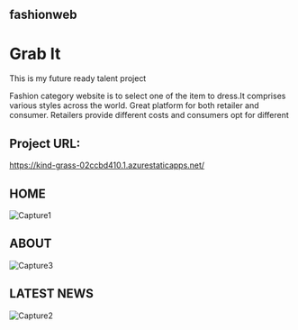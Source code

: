 ## fashionweb
<h1>Grab It</h1>
<p>This is my future ready talent project</p>
Fashion category website is to select one of the item to dress.It comprises various styles across the world.
Great platform for both retailer and consumer.
Retailers provide different costs and consumers opt for different

## Project URL:
https://kind-grass-02ccbd410.1.azurestaticapps.net/

## HOME
![Capture1](https://user-images.githubusercontent.com/109746608/182206441-aba62c14-b09c-470f-b26a-faa330e1bc30.PNG)

## ABOUT
![Capture3](https://user-images.githubusercontent.com/109746608/182200986-af12863b-a7d0-421f-8834-984eba985fa7.PNG)
## LATEST NEWS
![Capture2](https://user-images.githubusercontent.com/109746608/182201161-39e7f6c3-d0f0-47d9-9eb3-91cbda9ba15a.PNG)
